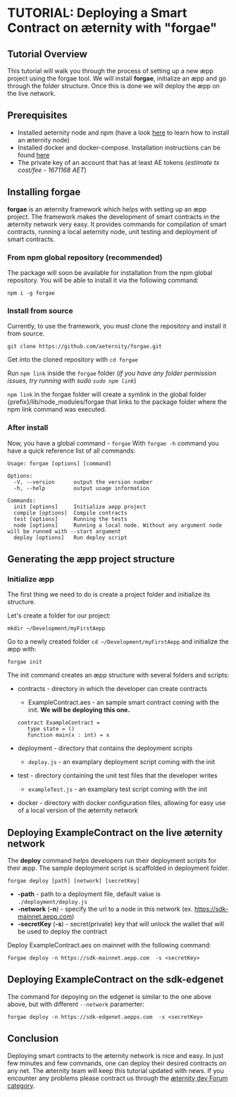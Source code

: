 # TUTORIAL: Deploying a Smart Contract on æternity with "forgae"
## Tutorial Overview
This tutorial will walk you through the process of setting up a new æpp project using the forgae tool. We will install **forgae**, initialize an æpp and go through the folder structure. Once this is done we will deploy the æpp on the live network.
## Prerequisites
- Installed aeternity node and npm (have a look [here](LINK) to learn how to install an æternity node)
- Installed docker and docker-compose. Installation instructions can be found [here](https://docs.docker.com/compose/install/)
- The private key of an account that has at least AE tokens (*estimate tx cost/fee - 1671168 AET*)
## Installing forgae
**forgae** is an æternity framework which helps with setting up an æpp project. The framework makes the development of smart contracts in the æternity network very easy. It provides commands for compilation of smart contracts, running a local aeternity node, unit testing and deployment of smart contracts.

### From npm global repository (recommended)

The package will soon be available for installation from the npm global repository. You will be able to install it via the following command:
```
npm i -g forgae
```

### Install from source

Currently, to use the framework, you must clone the repository and install it from source.
```
git clone https://github.com/aeternity/forgae.git
```
Get into the cloned repository with  ```cd forgae```

Run ```npm link``` inside the ```forgae``` folder (*If you have any folder permission issues, try running with sudo ```sudo npm link```*)

```npm link``` in the forgae folder will create a symlink in the global folder {prefix}/lib/node_modules/forgae that links to the package folder where the npm link command was executed.

### After install
Now, you have a global command - ```forgae```
With ```forgae -h``` command you have a quick reference list of all commands:

```
Usage: forgae [options] [command]

Options:
  -V, --version      output the version number
  -h, --help         output usage information

Commands:
  init [options]     Initialize aepp project
  compile [options]  Compile contracts
  test [options]     Running the tests
  node [options]     Running a local node. Without any argument node will be runned with --start argument
  deploy [options]   Run deploy script
```

## Generating the æpp project structure
### Initialize æpp

The first thing we need to do is create a project folder and initialize its structure.

Let's create a folder for our project:
```
mkdir ~/Development/myFirstAepp
```

Go to a newly created folder ```cd ~/Development/myFirstAepp``` and initialize the æpp with:
```
forgae init
```
The init command creates an æpp structure with several folders and scripts:

- contracts - directory in which the developer can create contracts
    - ExampleContract.aes -  an sample smart contract coming with the init. **We will be deploying this one.**
    ```
    contract ExampleContract =
       type state = ()
       function main(x : int) = x 
    ```
- deployment - directory that contains the deployment scripts
    - `deploy.js` - an examplary deployment script coming with the init
    
- test - directory containing the unit test files that the developer writes
    - `exampleTest.js` - an examplary test script coming with the init
    
- docker - directory with docker configuration files, allowing for easy use of a local version of the æternity network

## Deploying ExampleContract on the live æternity network
The **deploy** command helps developers run their deployment scripts for their æpp. The sample deployment script is scaffolded in deployment folder.
```
forgae deploy [path] [network] [secretKey]
```
- **-path** - path to a deployment file, default value is ```./deployment/deploy.js```
- **-network** (**-n**) - specify the url to a node in this network (ex. https://sdk-mainnet.aepp.com)
- **-secretKey** (**-s**) - secret(private) key that will unlock the wallet that will be used to deploy the contract

Deploy ExampleContract.aes on mainnet with the following command: 
```
forgae deploy -n https://sdk-mainnet.aepp.com  -s <secretKey>
```

## Deploying ExampleContract on the sdk-edgenet
The command for depoying on the edgenet is similar to the one above above, but with different ```--network``` paramerter:
```
forgae deploy -n https://sdk-edgenet.aepps.com  -s <secretKey>
```

## Conclusion
Deploying smart contracts to the æternity network is nice and easy. In just few minutes and few commands, one can deploy their desired contracts on any net. The æternity team will keep this tutorial updated with news. If you encounter any problems please contract us through the [æternity dev Forum category](https://forum.aeternity.com/c/development).
